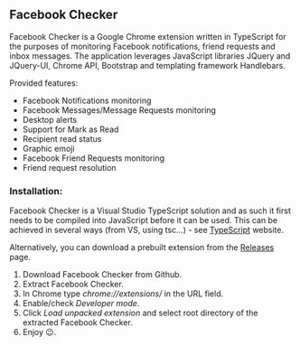 ## Facebook Checker

Facebook Checker is a Google Chrome extension written in TypeScript for the purposes of monitoring Facebook notifications, friend requests and inbox messages.
The application leverages JavaScript libraries JQuery and JQuery-UI, Chrome API, Bootstrap and templating framework Handlebars.

Provided features:
* Facebook Notifications monitoring
* Facebook Messages/Message Requests monitoring
* Desktop alerts
* Support for Mark as Read
* Recipient read status
* Graphic emoji
* Facebook Friend Requests monitoring
* Friend request resolution

### Installation:

Facebook Checker is a Visual Studio TypeScript solution and as such it first needs to be compiled into JavaScript before it can be used. This can be achieved in several ways (from VS, using tsc...) - see [TypeScript](http://www.typescriptlang.org/) website. 

Alternatively, you can download a prebuilt extension from the [Releases](https://github.com/dedocibula/facebook-checker/releases) page.

1. Download Facebook Checker from Github.
2. Extract Facebook Checker.
3. In Chrome type _chrome://extensions/_ in the URL field.
4. Enable/check _Developer mode_.
5. Click _Load unpacked extension_ and select root directory of the extracted Facebook Checker.
6. Enjoy :wink:.
